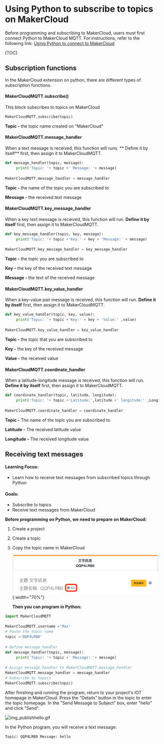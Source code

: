# Using Python to subscribe to topics on MakerCloud
Before programming and subscribing to MakerCloud, users must first connect Python to MakerCloud MQTT. For instructions, refer to the following link:
[Using Python to connect to MakerCloud](../../ch4_connect/python/connect_python.md)

[TOC]

## Subscription functions
In the MakerCloud extension on python, there are different types of subscription functions.

#### MakerCloudMQTT.subscribe()
This block subscribes to topics on MakerCloud
```python
MakerCloudMQTT.subscribe(topic)
```
**Topic -**
the topic name created on "MakerCloud"

#### MakerCloudMQTT.message_handler
When a text message is received, this function will runs.
**
Define it by itself** first, then assign it to MakerCloudMQTT.
```python
def message_handler(topic, message):
     print('Topic: '+ topic +' Message: '+ message)

MakerCloudMQTT.message_handler = message_handler
```

**Topic -**
the name of the topic you are subscribed to

**Message -**
the received text message

#### MakerCloudMQTT.key_message_handler
When a key text message is received, this function will run.
**Define it by itself** first, then assign it to MakerCloudMQTT.
```python
def key_message_handler(topic, key, message):
     print('Topic: '+ topic +'Key:' + key + 'Message:' + message)

MakerCloudMQTT.key_message_handler = key_message_handler
```

**Topic -**
the topic you are subscribed to

**Key -**
the key of the received text message

**Message -**
the text of the received message

#### MakerCloudMQTT.key_value_handler
When a key-value pair message is received, this function will run.
**Define it by itself** first, then assign it to MakerCloudMQTT.
```python
def key_value_handler(topic, key, value):
     print('Topic: '+ topic +'Key:' + key + 'Value:' ,value)

MakerCloudMQTT.key_value_handler = key_value_handler
```

**Topic -**
the topic that you are subscribed to

**Key -**
the key of the received message

**Value -**
the received value

#### MakerCloudMQTT.coordinate_handler
When a latitude-longitude message is received, this function will run.
**Define it by itself** first, then assign it to MakerCloudMQTT.
```python
def coordinate_handler(topic, latitude, longitude):
     print('Topic: '+ topic +'Latitude:',latitude +' longitude:' ,Longitude)

MakerCloudMQTT.coordinate_handler = coordinate_handler
```

**Topic -**
The name of the topic you are subscribed to

**Latitude -**
The received latitude value

**Longitude -**
The received longitude value

## Receiving text messages
#### Learning Focus:
- Learn how to receive text messages from subscribed topics through Python

#### Goals:
- Subscribe to topics
- Receive text messages from MakerCloud

**Before programming on Python, we need to prepare on MakerCloud:**

1. Create a project
2. Create a topic
3. Copy the topic name in MakerCloud

   ![img_topic_message.png](img/img_topic_message.png){:width="70%"}
   
   **Then you can program in Python:**
```python
import MakerCloudMQTT

MakerCloudMQTT.username ='Max'
# Paste the topic name
topic ='QQP4LRB0'

# Define message_handler
def message_handler(topic, message):
     print('Topic: '+ topic +' Message: '+ message)

# Assign message_handler to MakerCloudMQTT.message_handler
MakerCloudMQTT.message_handler = message_handler
# Subscribe to topics
MakerCloudMQTT.subscribe(topic)
```

After finishing and running the program, return to your project's IOT homepage in MakerCloud.
Press the "Details" button in the topic to enter the topic homepage.
In the "Send Message to Subject" box, enter "hello" and click "Send".

![img_publishhello.gif](img/img_publishhello.gif)

In the Python program, you will receive a text message:
```
Topic: QQP4LRB0 Message: hello
```